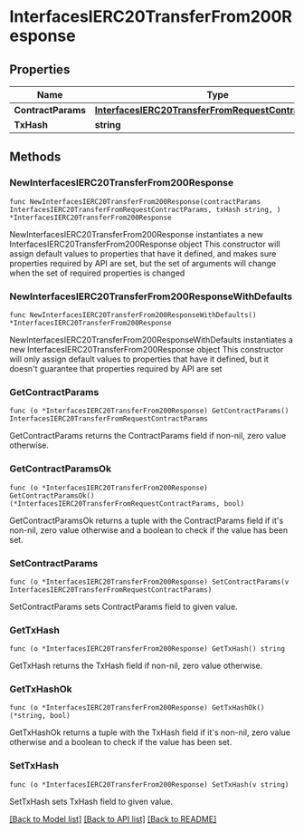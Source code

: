 # InterfacesIERC20TransferFrom200Response

## Properties

Name | Type | Description | Notes
------------ | ------------- | ------------- | -------------
**ContractParams** | [**InterfacesIERC20TransferFromRequestContractParams**](InterfacesIERC20TransferFromRequestContractParams.md) |  | 
**TxHash** | **string** |  | 

## Methods

### NewInterfacesIERC20TransferFrom200Response

`func NewInterfacesIERC20TransferFrom200Response(contractParams InterfacesIERC20TransferFromRequestContractParams, txHash string, ) *InterfacesIERC20TransferFrom200Response`

NewInterfacesIERC20TransferFrom200Response instantiates a new InterfacesIERC20TransferFrom200Response object
This constructor will assign default values to properties that have it defined,
and makes sure properties required by API are set, but the set of arguments
will change when the set of required properties is changed

### NewInterfacesIERC20TransferFrom200ResponseWithDefaults

`func NewInterfacesIERC20TransferFrom200ResponseWithDefaults() *InterfacesIERC20TransferFrom200Response`

NewInterfacesIERC20TransferFrom200ResponseWithDefaults instantiates a new InterfacesIERC20TransferFrom200Response object
This constructor will only assign default values to properties that have it defined,
but it doesn't guarantee that properties required by API are set

### GetContractParams

`func (o *InterfacesIERC20TransferFrom200Response) GetContractParams() InterfacesIERC20TransferFromRequestContractParams`

GetContractParams returns the ContractParams field if non-nil, zero value otherwise.

### GetContractParamsOk

`func (o *InterfacesIERC20TransferFrom200Response) GetContractParamsOk() (*InterfacesIERC20TransferFromRequestContractParams, bool)`

GetContractParamsOk returns a tuple with the ContractParams field if it's non-nil, zero value otherwise
and a boolean to check if the value has been set.

### SetContractParams

`func (o *InterfacesIERC20TransferFrom200Response) SetContractParams(v InterfacesIERC20TransferFromRequestContractParams)`

SetContractParams sets ContractParams field to given value.


### GetTxHash

`func (o *InterfacesIERC20TransferFrom200Response) GetTxHash() string`

GetTxHash returns the TxHash field if non-nil, zero value otherwise.

### GetTxHashOk

`func (o *InterfacesIERC20TransferFrom200Response) GetTxHashOk() (*string, bool)`

GetTxHashOk returns a tuple with the TxHash field if it's non-nil, zero value otherwise
and a boolean to check if the value has been set.

### SetTxHash

`func (o *InterfacesIERC20TransferFrom200Response) SetTxHash(v string)`

SetTxHash sets TxHash field to given value.



[[Back to Model list]](../README.md#documentation-for-models) [[Back to API list]](../README.md#documentation-for-api-endpoints) [[Back to README]](../README.md)



